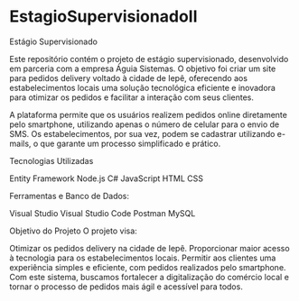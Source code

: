 # EstagioSupervisionadoII
Estágio Supervisionado 

Este repositório contém o projeto de estágio supervisionado, desenvolvido em parceria com a empresa Águia Sistemas. O objetivo foi criar um site para pedidos delivery voltado à cidade de Iepê, oferecendo aos estabelecimentos locais uma solução tecnológica eficiente e inovadora para otimizar os pedidos e facilitar a interação com seus clientes.

A plataforma permite que os usuários realizem pedidos online diretamente pelo smartphone, utilizando apenas o número de celular para o envio de SMS. Os estabelecimentos, por sua vez, podem se cadastrar utilizando e-mails, o que garante um processo simplificado e prático.

Tecnologias Utilizadas

Entity Framework
Node.js
C#
JavaScript
HTML
CSS

Ferramentas e Banco de Dados:

Visual Studio
Visual Studio Code
Postman
MySQL

Objetivo do Projeto
O projeto visa:

Otimizar os pedidos delivery na cidade de Iepê.
Proporcionar maior acesso à tecnologia para os estabelecimentos locais.
Permitir aos clientes uma experiência simples e eficiente, com pedidos realizados pelo smartphone.
Com este sistema, buscamos fortalecer a digitalização do comércio local e tornar o processo de pedidos mais ágil e acessível para todos.
